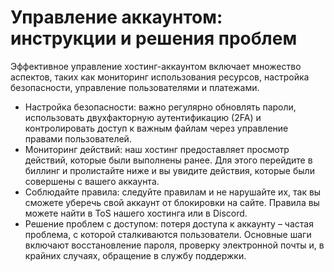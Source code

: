 # Управление аккаунтом: инструкции и решения проблем

Эффективное управление хостинг-аккаунтом включает множество аспектов, таких как мониторинг использования ресурсов, настройка безопасности, управление пользователями и платежами.

- Настройка безопасности: важно регулярно обновлять пароли, использовать двухфакторную аутентификацию (2FA) и контролировать доступ к важным файлам через управление правами пользователей.
- Мониторинг действий: наш хостинг предоставляет просмотр действий, которые были выполнены ранее. Для этого перейдите в биллинг и пролистайте ниже и вы увидите действия, которые были совершены с вашего аккаунта.
- Соблюдайте правила: следуйте правилам и не нарушайте их, так вы сможете уберечь свой аккаунт от блокировки на сайте. Правила вы можете найти в ToS нашего хостинга или в Discord.
- Решение проблем с доступом: потеря доступа к аккаунту – частая проблема, с которой сталкиваются пользователи. Основные шаги включают восстановление пароля, проверку электронной почты и, в крайних случаях, обращение в службу поддержки.